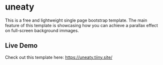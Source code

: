 # uneaty
This is a free and lightweight single page bootstrap template. The main feature of this template is showcasing how you can achieve a parallax effect on full-screen background immages. 

## Live Demo
Check out this template here: https://uneaty.tiiny.site/
